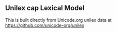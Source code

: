 Unilex cap Lexical Model
----------------------

This is built directly from Unicode.org unilex data at
https://github.com/unicode-org/unilex
